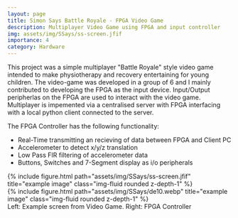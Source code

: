 ```yaml
---
layout: page
title: Simon Says Battle Royale - FPGA Video Game
description: Multiplayer Video Game using FPGA and input controller
img: assets/img/SSays/ss-screen.jfif
importance: 4
category: Hardware
---
```


This project was a simple multiplayer "Battle Royale" style video game intended to make physiotherapy and recovery entertaining for young children. The video-game was developed in a group of 6 and I mainly contributed to developing the FPGA as the input device.
Input/Output peripherlas on the FPGA are used to interact with the video game. Multiplayer is impemented via a centralised server with FPGA interfacing with a local python client connected to the server. 

The FPGA Controller has the following functionality:
- Real-Time transmitting an recieving of data between FPGA and Client PC
- Accelerometer to detect x/y/z translation
- Low Pass FIR filtering of accelerometer data
- Buttons, Switches and 7-Segment display as i/o peripherals 

<div class="row">
    <div class="col-sm mt-3 mt-md-0">
        {% include figure.html path="assets/img/SSays/ss-screen.jfif" title="example image" class="img-fluid rounded z-depth-1" %}
    </div>
    <div class="col-sm mt-3 mt-md-0">
        {% include figure.html path="assets/img/SSays/de10.webp" title="example image" class="img-fluid rounded z-depth-1" %}
    </div>
</div>
<div class="caption">
    Left: Example screen from Video Game. Right: FPGA Controller
</div>
